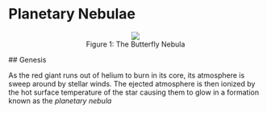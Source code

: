 # Planetary Nebulae

<p align="center">
<img src="../../../assets/nova/butterfly-nebula.jpg"/><br>
<span>Figure 1: The Butterfly Nebula</span>
</p>
## Genesis

As the red giant runs out of helium to burn in its core, its atmosphere is sweep around by stellar winds. The ejected atmosphere is then ionized by the hot surface temperature of the star causing them to glow in a formation known as the *planetary nebula*

